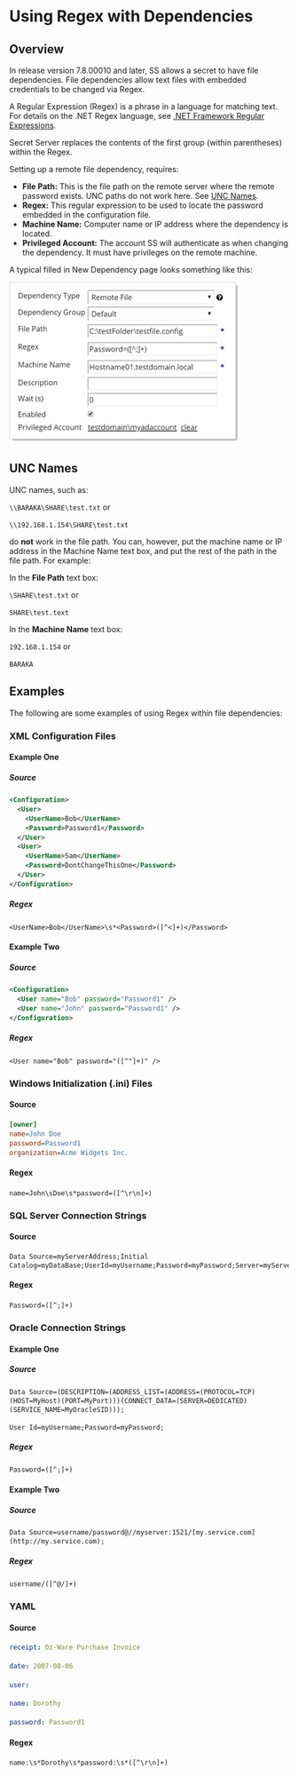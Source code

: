[title]: # (Using Regex with Dependencies)
[tags]: # (Dependencies,Regex)
[priority]: # (1000)

# Using Regex with Dependencies

## Overview

In release version 7.8.00010 and later, SS allows a secret to have file dependencies. File dependencies allow text files with embedded credentials to be changed via Regex.

A Regular Expression (Regex) is a phrase in a language for matching text. For details on the .NET Regex language, see [.NET Framework Regular Expressions](http://msdn.microsoft.com/en-us/library/hs600312(v=VS.85).aspx).

 Secret Server replaces the contents of the first group (within parentheses) within the Regex.

Setting up a remote file dependency, requires:

-  **File Path:** This is the file path on the remote server where the remote password exists. UNC paths do not work here. See [UNC Names](#unc-names).
- **Regex:** This regular expression to be used to locate the password embedded in the configuration file.
- **Machine Name:** Computer name or IP address where the dependency is located.
- **Privileged Account:** The account SS will authenticate as when changing the dependency. It must have privileges on the remote machine.

A typical filled in New Dependency page looks something like this:

![image-20200519144023052](images/image-20200519144023052.png)

## UNC Names

UNC names, such as:

`\\BARAKA\SHARE\test.txt` or

`\\192.168.1.154\SHARE\test.txt`

do **not** work in the file path. You can, however, put the machine name or IP address in the Machine Name text box, and put the rest of the path in the file path. For example:

In the **File Path** text box:

`\SHARE\test.txt` or

`SHARE\test.text`

In the **Machine Name** text box:

`192.168.1.154` or

`BARAKA`

## Examples

The following are some examples of using Regex within file dependencies:

###  XML Configuration Files

#### Example One

##### Source

```xml
<Configuration>
  <User>
    <UserName>Bob</UserName>
    <Password>Password1</Password>
  </User>
  <User>
    <UserName>Sam</UserName>
    <Password>DontChangeThisOne</Password>
  </User>
</Configuration>
```
##### Regex

`<UserName>Bob</UserName>\s*<Password>([^<]+)</Password>`

#### Example Two

##### Source

```xml
<Configuration>
  <User name="Bob" password="Password1" />
  <User name="John" password="Password1" />
</Configuration>
```

##### Regex

`<User name="Bob" password="([^"]+)" />`

### Windows Initialization (.ini) Files

#### Source

```ini
[owner]
name=John Doe
password=Password1
organization=Acme Widgets Inc.
```
#### Regex

`name=John\sDoe\s*password=([^\r\n]+)`


### SQL Server Connection Strings

#### Source

````
Data Source=myServerAddress;Initial Catalog=myDataBase;UserId=myUsername;Password=myPassword;Server=myServerAddress;Database=myDataBase;Trusted_Connection=False;
````

#### Regex

`Password=([^;]+)`

### Oracle Connection Strings

#### Example One

##### Source

````
Data Source=(DESCRIPTION=(ADDRESS_LIST=(ADDRESS=(PROTOCOL=TCP)(HOST=MyHost)(PORT=MyPort)))(CONNECT_DATA=(SERVER=DEDICATED)(SERVICE_NAME=MyOracleSID)));

User Id=myUsername;Password=myPassword;
````
##### Regex

`Password=([^;]+)`

#### Example Two

##### Source

````
Data Source=username/password@//myserver:1521/[my.service.com](http://my.service.com);
````

##### Regex

`username/([^@/]+)`

### YAML

#### Source

````yaml
receipt: Oz-Ware Purchase Invoice

date: 2007-08-06

user:

name: Dorothy

password: Password1
````

#### Regex

`name:\s*Dorothy\s*password:\s*([^\r\n]+)`